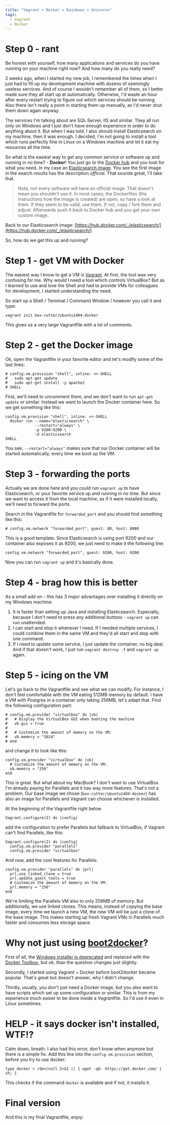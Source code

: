 ```yaml
---
title: "Vagrant + Docker = Rainbows + Unicorns"
tags:
  - Vagrant
  - Docker
---
```


# Step 0 - rant

Be honest with yourself, how many applications and services do you have running on your machine right now?
And how many do you really need?

2 weeks ago, when I started my new job, I remembered the times when I just had to fill up my
development machine with dozens of seemingly useless services. And of course I wouldn't remember all
of them, so I better made sure they all start up at automatically. Otherwise, I'd waste an hour after
every restart trying to figure out which services should be running. Also there isn't really a point
in starting them up manually, as I'd never shut them down again anyway.

The services I'm talking about are SQL Server, IIS and similar. They all run only on Windows and I
just don't have enough experience in order to do anything about it. But when I was told, I also should
install Elasticsearch on my machine, then it was enough. I decided, I'm not going to install a tool
which runs perfectly fine in Linux on a Windows machine and let it eat my resources all the time.

So what is the easiest way to get any common service or software up and running in no time? - **Docker**!
You just go to the [Docker hub](https://hub.docker.com/) and you look for what you need. In my case
an [Elasticsearch image](https://hub.docker.com/search/?isAutomated=0&isOfficial=0&page=1&pullCount=0&q=elasticsearch&starCount=0).
You see the first image in the search results has the description *official*. That sounds great, I'll take that.

> Note, not every software will have an official image. That doesn't mean you shouldn't use it.
In most cases, the Dockerfiles (the instructions how the image is created) are open, so have a look at them.
If they seem to be valid, use them. If not, copy / fork them and adjust. Afterwards push it back to
Docker hub and you get your own custom image.

Back to our Elasticsearch image: [https://hub.docker.com/_/elasticsearch/](https://hub.docker.com/_/elasticsearch/)

So, how do we get this up and running?

# Step 1 - get VM with Docker

The easiest way I know to get a VM is [Vagrant](https://www.vagrantup.com/). At first, the tool was
very confusing for me. Why would I need a tool which controls VirtualBox? But as I learned to use
and love the Shell and had to provide VMs for colleagues for development, I started understanding the need.

So start up a Shell / Terminal / Command Window / however you call it and type:

    vagrant init box-cutter/ubuntu1404-docker

This gives us a very large Vagrantfile with a lot of comments.

# Step 2 - get the Docker image

Ok, open the Vagrantfile in your favorite editor and let's modify some of the last lines:

    # config.vm.provision "shell", inline: <<-SHELL
    #   sudo apt-get update
    #   sudo apt-get install -y apache2
    # SHELL

First, we'll need to uncomment them, and we don't want to run `apt-get update` or similar. Instead
we want to launch the Docker container here. So we get something like this:

    config.vm.provision "shell", inline: <<-SHELL
      docker run --name="elasticsearch" \
                 --restart="always" \
                 -p 9200:9200 \
                 -d elasticsearch
    SHELL

You see, `--restart="always"` makes sure that our Docker container will be started automatically,
every time we boot up the VM.

# Step 3 - forwarding the ports

Actually we are done here and you could run `vagrant up` to have Elasticsearch, or your favorite
service up and running in no time. But since we want to access it from the local machine, as if it
were installed locally, we'll need to forward the ports.

Search in the Vagrantfile for `forwarded_port` and you should find something like this:

    # config.vm.network "forwarded_port", guest: 80, host: 8080

This is a good template. Since Elasticsearch is using port 9200 and our container also exposes
it as 9200, we just need to make it the following line:

    config.vm.network "forwarded_port", guest: 9200, host: 9200

Now you can run `vagrant up` and it's basically done.

# Step 4 - brag how this is better

As a small add on - this has 3 major advantages over installing it directly on my Windows machine:

1. It is faster than setting up Java and installing Elasticsearch. Especially, because I don't need to press any additional buttons - `vagrant up` can run unattended.
2. I can start and stop it whenever I need. If I needed multiple services, I could combine them in the same VM and they'd all start and stop with one command.
3. If I need to update some service, I just update the container, no big deal. And if that doesn't work, I just run `vagrant destroy -f` and `vagrant up` again.

# Step 5 - icing on the VM

Let's go back to the Vagrantfile and see what we can modify. For instance,
I don't feel comfortable with the VM eating 512MB memory by default.
I have a VM with Postgres in a container only taking 256MB, let's adapt that. Find the following configuration part:

    # config.vm.provider "virtualbox" do |vb|
    #   # Display the VirtualBox GUI when booting the machine
    #   vb.gui = true
    #
    #   # Customize the amount of memory on the VM:
    #   vb.memory = "1024"
    # end

and change it to look like this:

    config.vm.provider "virtualbox" do |vb|
      # Customize the amount of memory on the VM:
      vb.memory = "256"
    end

This is great. But what about my MacBook? I don't want to use VirtualBox.
I'm already paying for Parallels and it has way more features. That's not a problem. Our base image
we chose (`box-cutter/ubuntu1404-docker`) has also an image for Parallels and Vagrant can choose whichever is installed.

At the beginning of the Vagrantfile right below

    Vagrant.configure(2) do |config|

add the configuration to prefer Parallels but fallback to VirtualBox,
if Vagrant can't find Parallels, like this:

    Vagrant.configure(2) do |config|
      config.vm.provider "parallels"
      config.vm.provider "virtualbox"

And now, add the cool features for Parallels:

    config.vm.provider "parallels" do |prl|
      prl.use_linked_clone = true
      prl.update_guest_tools = true
      # Customize the amount of memory on the VM:
      prl.memory = "256"
    end

We're limiting the Parallels VM also to only 256MB of memory. But additionally, we use linked clones.
This means, instead of copying the base image, every time we launch a new VM, the new VM will be just
a clone of the base image. This makes starting up fresh Vagrant VMs in Parallels much faster and consumes less storage space.

# Why not just using [boot2docker](https://github.com/boot2docker/boot2docker)?

First of all, the [Windows installer is deprecated](https://github.com/boot2docker/windows-installer/releases)
and replaced with the [Docker Toolbox](https://www.docker.com/products/docker-toolbox), but ok, than the question changes just slightly.

Secondly, I started using Vagrant + Docker before boot2docker became popular. That's great but doesn't answer, why I didn't change.

Thirdly, usually, you don't just need a Docker image, but you also want to have scripts which set up some configuration or similar.
This is from my experience much easier to be done inside a Vagrantfile. So I'd use it even in Linux sometimes.

# HELP - it says docker isn't installed, WTF!?

Calm down, breath. I also had this error, don't know when anymore but there is a simple fix.
Add this line into the `config.vm.provision` section, before you try to use docker:

    type docker > /dev/null 2>&1 || { wget -qO- https://get.docker.com/ | sh; }

This checks if the command `docker` is available and if not, it installs it.

# Final version

And this is my final Vagrantfile, enjoy:

<script src="https://gist.github.com/pgrm/6cb9d4566f3f383a6e90.js"></script>

